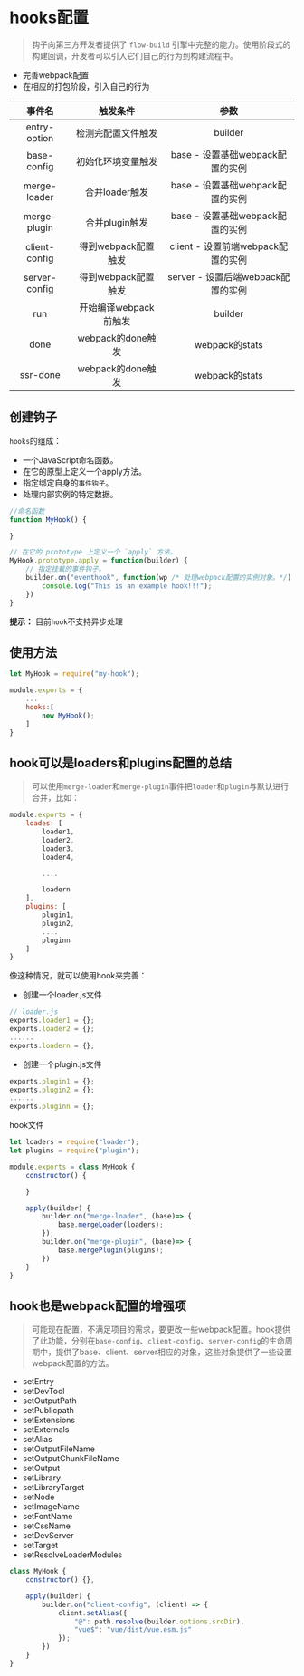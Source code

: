 # hooks配置

> 钩子向第三方开发者提供了 `flow-build` 引擎中完整的能力。使用阶段式的构建回调，开发者可以引入它们自己的行为到构建流程中。

- 完善webpack配置
- 在相应的打包阶段，引入自己的行为

事件名  | 触发条件 | 参数   
:-:|:-:|:-:
entry-option | 检测完配置文件触发 | builder
base-config  | 初始化环境变量触发 | base - 设置基础webpack配置的实例
merge-loader  | 合并loader触发 | base - 设置基础webpack配置的实例
merge-plugin  | 合并plugin触发 | base - 设置基础webpack配置的实例
client-config  | 得到webpack配置触发 | client - 设置前端webpack配置的实例
server-config  | 得到webpack配置触发 | server - 设置后端webpack配置的实例
run  | 开始编译webpack前触发 | builder
done  | webpack的done触发 | webpack的stats
ssr-done  | webpack的done触发 | webpack的stats


## 创建钩子

`hooks`的组成：

- 一个JavaScript命名函数。
- 在它的原型上定义一个apply方法。
- 指定绑定自身的`事件钩子`。
- 处理内部实例的特定数据。

```js
//命名函数
function MyHook() {

}

// 在它的 prototype 上定义一个 `apply` 方法。
MyHook.prototype.apply = function(builder) {
    // 指定挂载的事件钩子。
    builder.on("eventhook", function(wp /* 处理webpack配置的实例对象。*/) {
        console.log("This is an example hook!!!");
    })
}
```
**提示：** 目前`hook`不支持异步处理


## 使用方法

```js
let MyHook = require("my-hook");

module.exports = {
    ...
    hooks:[
        new MyHook();
    ]
}
```

## hook可以是loaders和plugins配置的总结

> 可以使用`merge-loader`和`merge-plugin`事件把`loader`和`plugin`与默认进行合并，比如：

```js
module.exports = {
    loades: [
        loader1,
        loader2,
        loader3,
        loader4,

        ....

        loadern
    ],
    plugins: [
        plugin1,
        plugin2,
        ....
        pluginn
    ]
}
```
像这种情况，就可以使用hook来完善：

- 创建一个loader.js文件

```js
// loader.js
exports.loader1 = {};
exports.loader2 = {};
......
exports.loadern = {};

```
- 创建一个plugin.js文件

```js
exports.plugin1 = {};
exports.plugin2 = {};
......
exports.pluginn = {};
```

hook文件
```js
let loaders = require("loader");
let plugins = require("plugin");

module.exports = class MyHook {
    constructor() {

    }

    apply(builder) {
        builder.on("merge-loader", (base)=> {
            base.mergeLoader(loaders);
        });
        builder.on("merge-plugin", (base)=> {
            base.mergePlugin(plugins);
        })
    }
}
```


## hook也是webpack配置的增强项

> 可能现在配置，不满足项目的需求，要更改一些webpack配置。hook提供了此功能，分别在`base-config`、`client-config`、`server-config`的生命周期中，提供了base、client、server相应的对象，这些对象提供了一些设置webpack配置的方法。

- setEntry
- setDevTool
- setOutputPath
- setPublicpath
- setExtensions
- setExternals
- setAlias
- setOutputFileName
- setOutputChunkFileName
- setOutput
- setLibrary
- setLibraryTarget
- setNode
- setImageName
- setFontName
- setCssName
- setDevServer
- setTarget
- setResolveLoaderModules

```js
class MyHook {
    constructor() {},

    apply(builder) {
        builder.on("client-config", (client) => {
            client.setAlias({
                "@": path.resolve(builder.options.srcDir),
                "vue$": "vue/dist/vue.esm.js"
            });
        })
    }
}
```